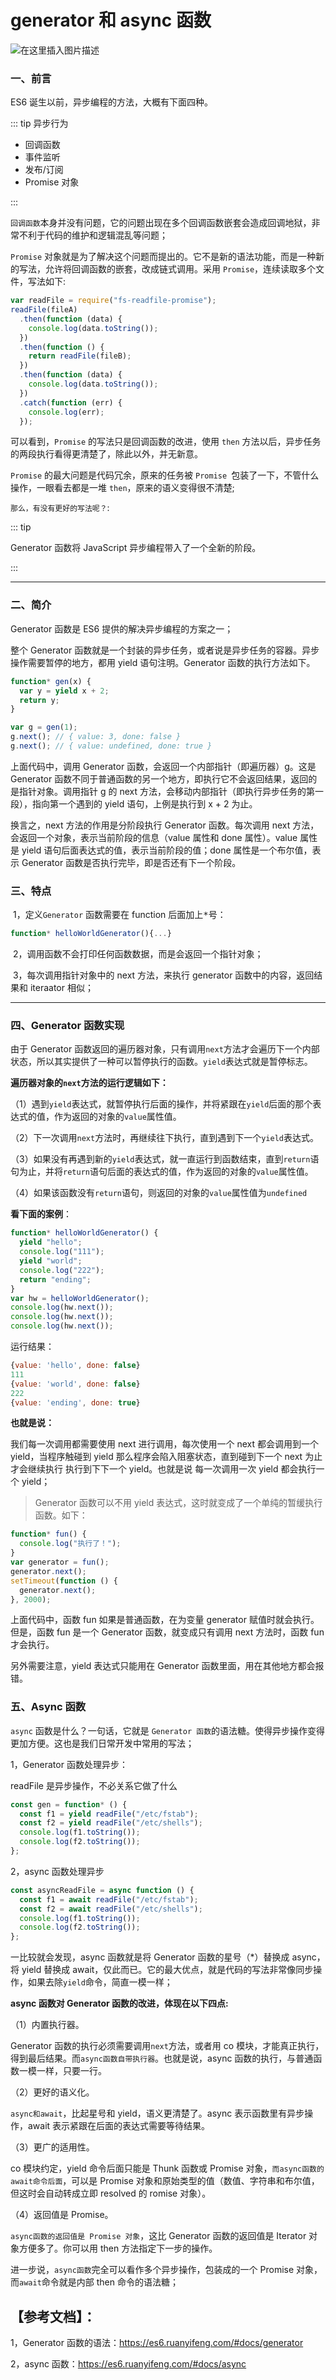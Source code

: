 # generator 和 async 函数

![在这里插入图片描述](../../images/generator.png)

### 一、前言

ES6 诞生以前，异步编程的方法，大概有下面四种。

::: tip 异步行为

- 回调函数
- 事件监听
- 发布/订阅
- Promise 对象

:::

`回调函数`本身并没有问题，它的问题出现在多个回调函数嵌套会造成回调地狱，非常不利于代码的维护和逻辑混乱等问题；

`Promise` 对象就是为了解决这个问题而提出的。它不是新的语法功能，而是一种新的写法，允许将回调函数的嵌套，改成链式调用。采用 `Promise`，连续读取多个文件，写法如下:

```js
var readFile = require("fs-readfile-promise");
readFile(fileA)
  .then(function (data) {
    console.log(data.toString());
  })
  .then(function () {
    return readFile(fileB);
  })
  .then(function (data) {
    console.log(data.toString());
  })
  .catch(function (err) {
    console.log(err);
  });
```

可以看到，`Promise` 的写法只是回调函数的改进，使用 `then` 方法以后，异步任务的两段执行看得更清楚了，除此以外，并无新意。

`Promise` 的最大问题是代码冗余，原来的任务被 `Promise `包装了一下，不管什么操作，一眼看去都是一堆 `then`，原来的语义变得很不清楚;

`那么，有没有更好的写法呢？`:

::: tip

Generator 函数将 JavaScript 异步编程带入了一个全新的阶段。

:::

---

### 二、简介

Generator 函数是 ES6 提供的解决异步编程的方案之一；​

整个 Generator 函数就是一个封装的异步任务，或者说是异步任务的容器。异步操作需要暂停的地方，都用 yield 语句注明。Generator 函数的执行方法如下。

```js
function* gen(x) {
  var y = yield x + 2;
  return y;
}

var g = gen(1);
g.next(); // { value: 3, done: false }
g.next(); // { value: undefined, done: true }
```

上面代码中，调用 Generator 函数，会返回一个内部指针（即遍历器）g。这是 Generator 函数不同于普通函数的另一个地方，即执行它不会返回结果，返回的是指针对象。调用指针 g 的 next 方法，会移动内部指针（即执行异步任务的第一段），指向第一个遇到的 yield 语句，上例是执行到 x + 2 为止。

换言之，next 方法的作用是分阶段执行 Generator 函数。每次调用 next 方法，会返回一个对象，表示当前阶段的信息（value 属性和 done 属性）。value 属性是 yield 语句后面表达式的值，表示当前阶段的值；done 属性是一个布尔值，表示 Generator 函数是否执行完毕，即是否还有下一个阶段。

### 三、特点

​ 1，定义`Generator` 函数需要在 function 后面加上<kbd>\*</kbd>号：

```js
function* helloWorldGenerator(){...}
```

​ 2，调用函数不会打印任何函数数据，而是会返回一个指针对象；

​ 3，每次调用指针对象中的 next 方法，来执行 generator 函数中的内容，返回结果和 iteraator 相似；

---

### 四、Generator 函数实现

由于 Generator 函数返回的遍历器对象，只有调用`next`方法才会遍历下一个内部状态，所以其实提供了一种可以暂停执行的函数。`yield`表达式就是暂停标志。

**遍历器对象的`next`方法的运行逻辑如下：**

（1）遇到`yield`表达式，就暂停执行后面的操作，并将紧跟在`yield`后面的那个表达式的值，作为返回的对象的`value`属性值。

（2）下一次调用`next`方法时，再继续往下执行，直到遇到下一个`yield`表达式。

（3）如果没有再遇到新的`yield`表达式，就一直运行到函数结束，直到`return`语句为止，并将`return`语句后面的表达式的值，作为返回的对象的`value`属性值。

（4）如果该函数没有`return`语句，则返回的对象的`value`属性值为`undefined`

**看下面的案例**：

```js
function* helloWorldGenerator() {
  yield "hello";
  console.log("111");
  yield "world";
  console.log("222");
  return "ending";
}
var hw = helloWorldGenerator();
console.log(hw.next());
console.log(hw.next());
console.log(hw.next());
```

运行结果：

```js
{value: 'hello', done: false}
111
{value: 'world', done: false}
222
{value: 'ending', done: true}
```

**也就是说：**

我们每一次调用都需要使用 next 进行调用，每次使用一个 next 都会调用到一个 yield，当程序触碰到 yield 那么程序会陷入阻塞状态，直到碰到下一个 next 为止 才会继续执行 执行到下下一个 yield。也就是说 每一次调用一次 yield 都会执行一个 yield；

> Generator 函数可以不用 yield 表达式，这时就变成了一个单纯的暂缓执行函数。如下：

```js
function* fun() {
  console.log("执行了！");
}
var generator = fun();
generator.next();
setTimeout(function () {
  generator.next();
}, 2000);
```

上面代码中，函数 fun 如果是普通函数，在为变量 generator 赋值时就会执行。但是，函数 fun 是一个 Generator 函数，就变成只有调用 next 方法时，函数 fun 才会执行。

另外需要注意，yield 表达式只能用在 Generator 函数里面，用在其他地方都会报错。

### 五、Async 函数

`async` 函数是什么？一句话，它就是 `Generator 函数`的语法糖。使得异步操作变得更加方便。这也是我们日常开发中常用的写法；

1，Generator 函数处理异步：

readFile 是异步操作，不必关系它做了什么

```js
const gen = function* () {
  const f1 = yield readFile("/etc/fstab");
  const f2 = yield readFile("/etc/shells");
  console.log(f1.toString());
  console.log(f2.toString());
};
```

2，async 函数处理异步

```js
const asyncReadFile = async function () {
  const f1 = await readFile("/etc/fstab");
  const f2 = await readFile("/etc/shells");
  console.log(f1.toString());
  console.log(f2.toString());
};
```

一比较就会发现，async 函数就是将 Generator 函数的星号（\*）替换成 async，将 yield 替换成 await，仅此而已。它的最大优点，就是代码的写法非常像同步操作，如果去除`yield`命令，简直一模一样；

**async 函数对 Generator 函数的改进，体现在以下四点:**

（1）内置执行器。

Generator 函数的执行必须需要调用`next`方法，或者用 co 模块，才能真正执行，得到最后结果。而`async函数自带执行器`。也就是说，async 函数的执行，与普通函数一模一样，只要一行。

（2）更好的语义化。

`async和await`，比起星号和 yield，语义更清楚了。async 表示函数里有异步操作，await 表示紧跟在后面的表达式需要等待结果。

（3）更广的适用性。

co 模块约定，yield 命令后面只能是 Thunk 函数或 Promise 对象，`而async函数的await命令后面`，可以是 Promise 对象和原始类型的值（数值、字符串和布尔值，但这时会自动转成立即 resolved 的 romise 对象）。

（4）返回值是 Promise。

`async函数的返回值是 Promise 对象`，这比 Generator 函数的返回值是 Iterator 对象方便多了。你可以用 then 方法指定下一步的操作。

进一步说，`async函数`完全可以看作多个异步操作，包装成的一个 Promise 对象，而`await`命令就是内部 then 命令的语法糖；

## 【参考文档】：

1，Generator 函数的语法：https://es6.ruanyifeng.com/#docs/generator

2，async 函数：https://es6.ruanyifeng.com/#docs/async
